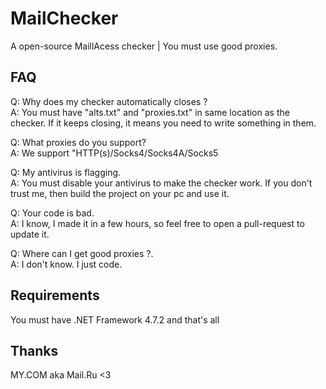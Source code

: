 # MailChecker
A open-source MaillAcess checker | You must use good proxies.

## FAQ

Q: Why does my checker automatically closes ?\
A: You must have "alts.txt" and "proxies.txt" in same location as the checker. If it keeps closing, it means you need to write something in them.

Q: What proxies do you support?\
A: We support "HTTP(s)/Socks4/Socks4A/Socks5

Q: My antivirus is flagging.\
A: You must disable your antivirus to make the checker work. If you don't trust me, then build the project on your pc and use it.

Q: Your code is bad.\
A: I know, I made it in a few hours, so feel free to open a pull-request to update it.

Q: Where can I get  good proxies ?.\
A: I don't know. I just code.

## Requirements

You must have .NET Framework 4.7.2 and that's all

## Thanks

MY.COM aka Mail.Ru <3
